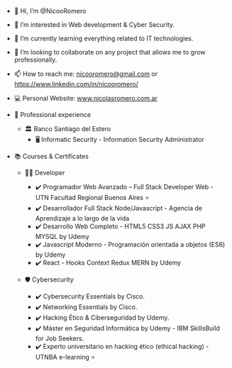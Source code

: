 - 👋 Hi, I’m @NicooRomero
- 👀 I’m interested in Web development & Cyber Security.
- 🌱 I’m currently learning everything related to IT technologies.
- 💞️ I’m looking to collaborate on any project that allows me to grow professionally.
- 📫 How to reach me: nicooromero@gmail.com or https://www.linkedin.com/in/nicooromero/
- 💻 Personal Website: www.nicolasromero.com.ar

- 💼 Professional experience
    - 🏛️ Banco Santiago del Estero 
      - 🖥️ Informatic Security - Information Security Administrator

- 📚 Courses & Certificates

    - 👨‍💻 Developer
      - ✔️ Programador Web Avanzado – Full Stack Developer Web - UTN Facultad Regional Buenos Aires ⭐  
      - ✔️ Desarrollador Full Stack Node/Javascript - Agencia de Aprendizaje a lo largo de la vida
      - ✔️ Desarrollo Web Completo - HTML5 CSS3 JS AJAX PHP MYSQL by Udemy
      - ✔️ Javascript Moderno - Programación orientada a objetos (ES6) by Udemy
      - ✔️ React - Hooks Context Redux MERN by Udemy
      
    - 🛡️ Cybersecurity
      - ✔️ Cybersecurity Essentials by Cisco.
      - ✔️ Networking Essentials by Cisco.
      - ✔️ Hacking Ético & Ciberseguridad by Udemy.
      - ✔️ Máster en Seguridad Informática by Udemy - IBM SkillsBuild for Job Seekers.
      - ✔️ Experto universitario en hacking ético (ethical hacking) - UTNBA e-learning ⭐
<!---
NicooRomero/NicooRomero is a ✨ special ✨ repository because its `README.md` (this file) appears on your GitHub profile.
You can click the Preview link to take a look at your changes.
--->
